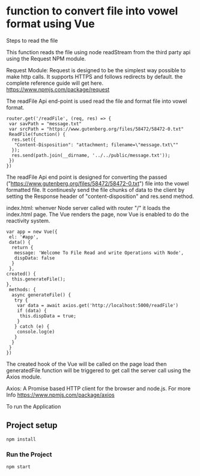 # function to convert file into vowel format using Vue
Steps to read the file

This function reads the file using node readStream from the third party api using the Request NPM module.

Request Module:
Request is designed to be the simplest way possible to make http calls. It supports HTTPS and follows redirects by default. the complete reference guide will get here.
https://www.npmjs.com/package/request

The readFile Api end-point is used read the file and format file into vowel format.

    router.get('/readFile', (req, res) => {
     var savPath = "message.txt"
     var srcPath = "https://www.gutenberg.org/files/58472/58472-0.txt"
     ReadFile(function() {
      res.set({
       "Content-Disposition": "attachment; filename=\"message.txt\""
      });
      res.send(path.join(__dirname, '../../public/message.txt'));
     })
    })
The readFile Api end point is designed for converting the passed ("https://www.gutenberg.org/files/58472/58472-0.txt") 
file into the vowel formatted file.
It continuesly send the file chunks of data to the client by setting the Response header of "content-disposition" and res.send method.


index.html:
whenver Node server called with router "/" it loads the index.html page.
The Vue renders the page, now Vue is enabled to do the reactivity system.

	var app = new Vue({
	 el: '#app',
	 data() {
	  return {
	   message: 'Welcome To File Read and write Operations with Node',
	   dispData: false
	  }
	 },
    created() {
      this.generateFile();
    },
	 methods: {
	  async generateFile() {
	   try {
	    var data = await axios.get('http://localhost:5000/readFile')
	    if (data) {
	     this.dispData = true;
	    }
	   } catch (e) {
	    console.log(e)
	   }
	  }
	 }
	})
The created hook of the Vue will be called on the page load then generatedFile function  will be triggered to get call the server call using the Axios module.

Axios: A Promise based HTTP client for the browser and node.js. For more Info https://www.npmjs.com/package/axios

To run the Application

## Project setup
```
npm install
```
### Run the Project
```
npm start
```
